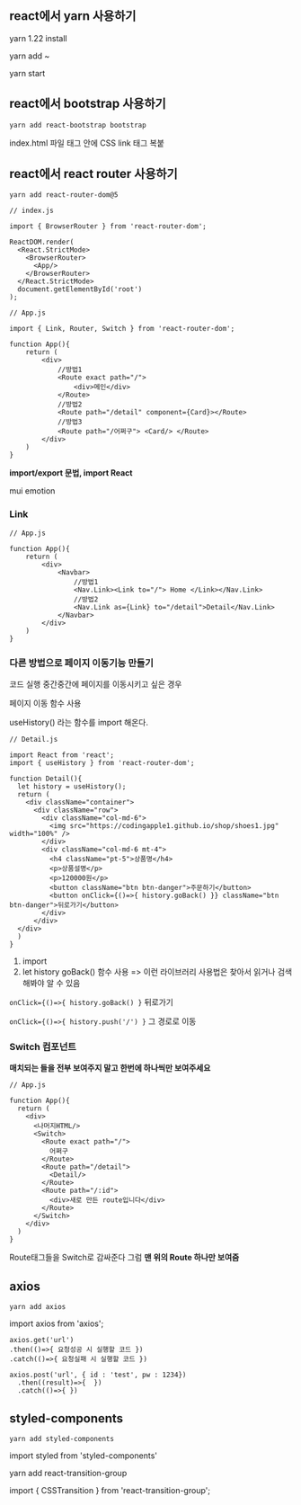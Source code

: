 ## react에서 yarn 사용하기

yarn 1.22 install

yarn add ~

yarn start

## react에서 bootstrap 사용하기

```
yarn add react-bootstrap bootstrap
```

index.html 파일 <head> 태그 안에 CSS link 태그 복붙

## react에서 react router 사용하기

```
yarn add react-router-dom@5
```

```react
// index.js

import { BrowserRouter } from 'react-router-dom';

ReactDOM.render(
  <React.StrictMode>
    <BrowserRouter>
      <App/>
    </BrowserRouter>
  </React.StrictMode>
  document.getElementById('root')
);
```

```react
// App.js

import { Link, Router, Switch } from 'react-router-dom';

function App(){
    return (
    	<div>
            //방법1
        	<Route exact path="/">
            	<div>메인</div>
            </Route>
            //방법2
            <Route path="/detail" component={Card}></Route>
            //방법3
            <Route path="/어쩌구"> <Card/> </Route>
        </div>
    )
}
```

**import/export 문법, import React**

mui emotion

### Link

```react
// App.js

function App(){
    return (
    	<div>
        	<Navbar>
                //방법1
            	<Nav.Link><Link to="/"> Home </Link></Nav.Link>
                //방법2
                <Nav.Link as={Link} to="/detail">Detail</Nav.Link>
            </Navbar>
        </div>
    )
}
```

### 다른 방법으로 페이지 이동기능 만들기

코드 실행 중간중간에 페이지를 이동시키고 싶은 경우

페이지 이동 함수 사용

useHistory() 라는 함수를 import 해온다.

```react
// Detail.js

import React from 'react';
import { useHistory } from 'react-router-dom';

function Detail(){
  let history = useHistory();
  return (
    <div className="container">
      <div className="row">
        <div className="col-md-6">
          <img src="https://codingapple1.github.io/shop/shoes1.jpg" width="100%" />
        </div>
        <div className="col-md-6 mt-4">
          <h4 className="pt-5">상품명</h4>
          <p>상품설명</p>
          <p>120000원</p>
          <button className="btn btn-danger">주문하기</button> 
          <button onClick={()=>{ history.goBack() }} className="btn btn-danger">뒤로가기</button> 
        </div>
      </div>
  </div>  
  )   
}
```

1. import
2. let history goBack() 함수 사용 => 이런 라이브러리 사용법은 찾아서 읽거나 검색해봐야 알 수 있음

`onClick={()=>{ history.goBack() }` 뒤로가기

`onClick={()=>{ history.push('/') }` 그 경로로 이동



### Switch 컴포넌트

**매치되는 <Route>들을 전부 보여주지 말고 한번에 하나씩만 보여주세요**

```react
// App.js

function App(){
  return (
    <div>
      <나머지HTML/>
      <Switch>
        <Route exact path="/">
          어쩌구
        </Route>
        <Route path="/detail">
          <Detail/>
        </Route>
        <Route path="/:id">
          <div>새로 만든 route입니다</div>
        </Route>
      </Switch>
    </div>
  )
}
```

Route태그들을 Switch로 감싸준다 그럼 **맨 위의 Route 하나만 보여줌**

## axios

```
yarn add axios
```

import axios from 'axios';

```react
axios.get('url')
.then(()=>{ 요청성공 시 실행할 코드 })
.catch(()=>{ 요청실패 시 실행할 코드 })
```

``` react
axios.post('url', { id : 'test', pw : 1234})
  .then((result)=>{  })
  .catch(()=>{ })
```

## styled-components

```
yarn add styled-components
```

import styled from 'styled-components'



yarn add react-transition-group

import { CSSTransition } from 'react-transition-group';
